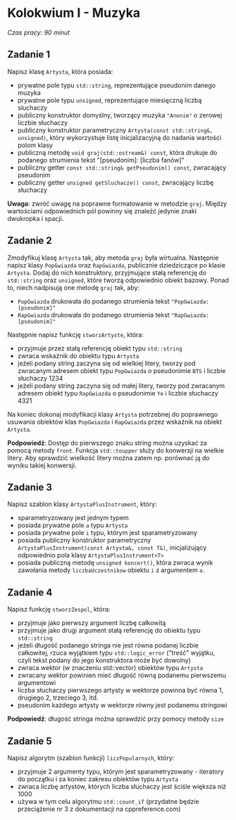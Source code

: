 # Kolokwium I - Muzyka
_Czas pracy: 90 minut_

## Zadanie 1
Napisz klasę `Artysta`, która posiada:
- prywatne pole typu `std::string`, reprezentujące pseudonim danego muzyka
- prywatne pole typu `unsigned`, reprezentujące miesięczną liczbą sluchaczy
- publiczny konstruktor domyślny, tworzący muzyka `"Anonim"` o zerowej liczbie słuchaczy
- publiczny konstruktor parametryczny `Artysta(const std::string&, unsigned)`, który wykorzystuje listę inicjalizacyjną do nadania wartości polom klasy
- publiczną metodę `void graj(std::ostream&) const`, która drukuje do podanego strumienia tekst "[pseudonim]: [liczba fanów]"
- publiczny getter `const std::string& getPseudonim() const`, zwracający pseudonim
- publiczny getter `unsigned getSluchacze() const`, zwracający liczbę słuchaczy

**Uwaga**: zwróć uwagę na poprawne formatowanie w metodzie `graj`. Między wartościami odpowiednich pól powinny się znaleźć jedynie znaki dwukropka i spacji.

## Zadanie 2
Zmodyfikuj klasę `Artysta` tak, aby metoda `graj` była wirtualna. Następnie napisz klasy `PopGwiazda` oraz `RapGwiazda`, publicznie dziedziczące po klasie `Artysta`. Dodaj do nich konstruktory, przyjmujące stałą referencję do `std::string` oraz `unsigned`, które tworzą odpowiednio obiekt bazowy. Ponad to, niech nadpisują one metodę `graj` tak, aby:
- `PopGwiazda` drukowała do podanego strumienia tekst `"PopGwiazda: [pseudonim]"`
- `RapGwiazda` drukowała do podanego strumienia tekst `"RapGwiazda: [pseudonim]"`

Następnie napisz funkcję `stworzArtyste`, która:
- przyjmuje przez stałą referencję obiekt typu `std::string`
- zwraca wskaźnik do obiektu typu `Artysta`
- jeżeli podany string zaczyna się od wielkiej litery, tworzy pod zwracanym adresem obiekt typu `PopGwiazda` o pseudonimie `BTS` i liczbie słuchaczy 1234
- jeżeli podany string zaczyna się od małej litery, tworzy pod zwracanym adresem obiekt typu `RapGwiazda` o pseudonimie `Ye` i liczbie słuchaczy 4321

Na koniec dokonaj modyfikacji klasy `Artysta` potrzebnej do poprawnego usuwania obiektów klas `PopGwiazda` i `RapGwiazda` przez wskaźnik na obiekt `Artysta`.

**Podpowiedź**: Dostęp do pierwszego znaku string można uzyskać za pomocą metody `front`. Funkcja `std::toupper` służy do konwersji na wielkie litery. Aby sprawdzić wielkość litery można zatem np. porównać ją do wyniku takiej konwersji.

## Zadanie 3
Napisz szablon klasy `ArtystaPlusInstrument`, który:
- sparametryzowany jest jednym typem
- posiada prywatne pole `a` typu `Artysta`
- posiada prywatne pole `i` typu, którym jest sparametryzowany
- posiada publiczny konstruktor parametryczny `ArtystaPlusInstrument(const Artysta&, const T&)`, inicjalizujący odpowiednio pola klasy `ArtystaPlusInstrument<T>`
- posiada publiczną metodę `unsigned koncert()`, która zwraca wynik zawołania metody `liczbaUczestnikow` obiektu `i` z argumentem `a`.

## Zadanie 4
Napisz funkcję `stworzZespol`, która:
- przyjmuje jako pierwszy argument liczbę całkowitą
- przyjmuje jako drugi argument stałą referencję do obiektu typu `std::string`
- jeżeli długość podanego stringa nie jest równa podanej liczbie całkowitej, rzuca wyjątkiem typu `std::logic_error` ("treść" wyjątku, czyli tekst podany do jego konstruktora może być dowolny)
- zwraca wektor (w znaczeniu std::vector) obiektów typu `Artysta`
- zwracany wektor powinien mieć długość równą podanemu pierwszemu argumentowi
- liczba słuchaczy pierwszego artysty w wektorze powinna być równa 1, drugiego 2, trzeciego 3, itd.
- pseudonim każdego artysty w wektorze równy jest podanemu stringowi

**Podpowiedź**: długość stringa można sprawdzić przy pomocy metody `size`

## Zadanie 5
Napisz algorytm (szablon funkcji) `liczPopularnych`, który:
- przyjmuje 2 argumenty typu, którym jest sparametryzowany - iteratory do początku i za koniec zakresu obiektów typu `Artysta`
- zwraca liczbę artystów, których liczba słuchaczy jest ściśle większa niż 1000
- używa w tym celu algorytmu `std::count_if` (przydatne będzie przeciążenie nr 3 z dokumentacji na cppreference.com)
